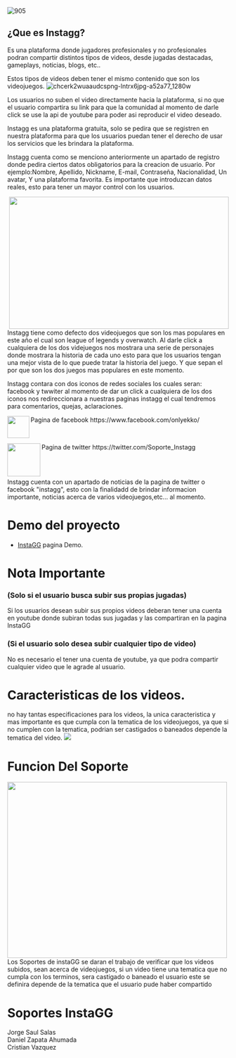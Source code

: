 
![905](https://cloud.githubusercontent.com/assets/25176453/26480416/44178064-419f-11e7-8501-7eae6b19458b.png)

## ¿Que es Instagg?
Es una plataforma donde jugadores profesionales y no profesionales podran compartir distintos tipos de videos, desde 
jugadas destacadas, gameplays, noticias, blogs, etc.. 

Estos tipos de videos deben tener el mismo contenido que son los videojuegos.
![chcerk2wuaaudcspng-lntrx6jpg-a52a77_1280w](https://cloud.githubusercontent.com/assets/25176453/26480465/91a83ad0-419f-11e7-8984-aec7a068ba48.jpg)

Los usuarios no suben el video directamente hacia la plataforma, si no que el usuario compartira su link para que la comunidad
al momento de darle click se use la api de youtube para poder asi reproducir el video deseado.

Instagg es una plataforma gratuita, solo se pedira que se registren en nuestra plataforma para que los usuarios puedan
tener el derecho de usar los servicios que les brindara la plataforma.

Instagg cuenta como se menciono anteriormente un apartado de registro donde pedira ciertos datos obligatorios para la creacion de usuario.
Por ejemplo:Nombre, Apellido, Nickname, E-mail, Contraseña, Nacionalidad, Un avatar, Y una plataforma favorita.
Es importante que introduzcan datos reales, esto para tener un mayor control con los usuarios.

<p>
<img src="http://s1.dmcdn.net/eNIhu.jpg" width="500" height="300"  align="right"/>
Instagg tiene como defecto dos videojuegos que son los mas populares en este año el cual son league of legends y overwatch.
Al darle click a cualquiera de los dos videjuegos nos mostrara una serie de personajes donde mostrara la historia de cada uno 
esto para que los usuarios tengan una mejor vista de lo que puede tratar la historia del juego. Y que sepan el por que son los dos
juegos mas populares en este momento.
</p>


<p>Instagg contara con dos iconos de redes sociales los cuales seran: facebook y twwiter al momento de dar un click a cualquiera de los dos iconos nos redireccionara a nuestras paginas instagg el cual tendremos para comentarios, quejas, aclaraciones.</p>

<p>
<img src="https://facebookbrand.com/wp-content/themes/fb-branding/prj-fb-branding/assets/images/fb-art.png" width="50" height="50"  align="left"/>
Pagina de facebook https://www.facebook.com/onlyekko/
</p>
<br>
<p>
<img src="https://cdn1.iconfinder.com/data/icons/iconza-circle-social/64/697029-twitter-512.png" width="75" height="75"  align="left"/>
Pagina de twitter https://twitter.com/Soporte_Instagg
</p>
<br>
<br>

<p>Instagg cuenta con un apartado de noticias de la pagina de twitter o facebook "instagg", esto con la finalidadd de brindar informacion importante, noticias acerca de varios videojuegos,etc... al momento. </p>



# Demo del proyecto
  - [InstaGG](http://instagg.x10.mx) pagina Demo.
  
# Nota Importante

### (Solo si el usuario busca subir sus propias jugadas)
Si los usuarios desean subir sus propios videos deberan tener una cuenta en youtube donde subiran todas sus jugadas y  las compartiran en la pagina InstaGG

### (Si el usuario solo desea subir cualquier tipo de video) </font>
No es necesario el tener una cuenta de youtube, ya que podra compartir cualquier video que le agrade al usuario.

# Caracteristicas de los videos.

no hay tantas especificaciones para los videos, la unica caracteristica y mas importante es que cumpla con la tematica de los videojuegos, ya que si no cumplen con la tematica, podrian ser castigados o baneados depende la tematica del video.
<img src="https://i.ytimg.com/vi/1qZQJvqahes/maxresdefault.jpg">


# Funcion Del Soporte
<p>
<img src="http://i0.kym-cdn.com/photos/images/original/000/015/575/Gendo_Ikari_by_Darthval.jpg" width="500" height="400"  align="left"/>
Los Soportes de instaGG se daran el trabajo de verificar que los videos subidos, sean acerca de videojuegos, si un video tiene una tematica que no cumpla con los terminos, sera castigado o baneado el usuario este se definira depende de la tematica que el usuario pude haber compartido
</p>

# Soportes InstaGG 
Jorge Saul Salas
<br>
Daniel Zapata Ahumada
<br>
Cristian Vazquez


